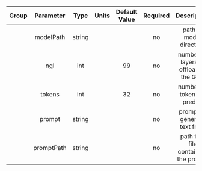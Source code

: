 | Group | Parameter  |  Type  | Units | Default Value | Required |              Description               |        Notes         |
|:-----:|:----------:|:------:|:-----:|:-------------:|:--------:|:--------------------------------------:|:--------------------:|
|       | modelPath  | string |       |               |    no    |        path to model directory         |                      |
|       |    ngl     |  int   |       |      99       |    no    | number of layers to offload to the GPU |                      |
|       |   tokens   |  int   |       |      32       |    no    |      number of tokens to predict       |                      |
|       |   prompt   | string |       |               |    no    |      prompt to generate text from      | overrides promptPath |
|       | promptPath | string |       |               |    no    |  path to a file containing the prompt  |                      |
